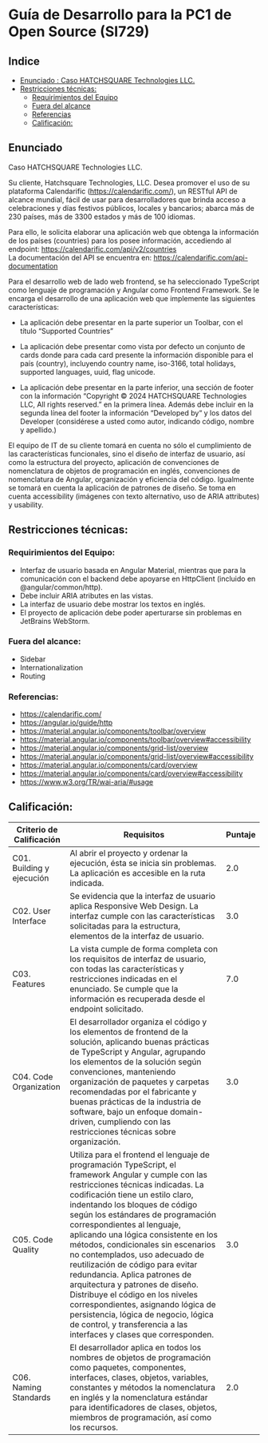 # Guía de Desarrollo para la PC1 de Open Source (SI729)

## Indice
   
  - [Enunciado : Caso HATCHSQUARE Technologies LLC.](#enunciado-)
  - [Restricciones técnicas:](#restricciones-técnicas)
    - [Requirimientos del Equipo](#requirimientos-del-equipo)
    - [Fuera del alcance](#fuera-del-alcance-)
    - [Referencias](#referencias-)
    - [Calificación:](#calificación)


## Enunciado 

Caso HATCHSQUARE Technologies LLC.  

Su cliente, Hatchsquare Technologies, LLC. Desea promover el uso de su plataforma 
Calendarific (https://calendarific.com/), un RESTful API de alcance mundial, fácil de 
usar para desarrolladores que brinda acceso a celebraciones y días festivos públicos, 
locales y bancarios; abarca más de 230 países, más de 3300 estados y más de 100 idiomas.   

Para ello, le solicita elaborar una aplicación web que obtenga la información de los países 
(countries) para los posee información, accediendo 
al endpoint:  https://calendarific.com/api/v2/countries  
La documentación del API se encuentra en: https://calendarific.com/api-documentation  

Para el desarrollo web de lado web frontend, se ha seleccionado TypeScript como lenguaje de 
programación y Angular como Frontend Framework.  Se le encarga el desarrollo de una 
aplicación web que implemente las siguientes características: 

- La aplicación debe presentar en la parte superior un Toolbar, 
con el título “Supported Countries” 

- La aplicación debe presentar como vista por defecto un conjunto de cards donde para 
cada card presente la información disponible para el país (country), incluyendo 
country name, iso-3166, total holidays, supported languages, uuid, flag unicode.  

- La aplicación debe presentar en la parte inferior, una sección de footer con la 
información “Copyright © 2024 HATCHSQUARE Technologies LLC, All rights reserved.” 
en la primera línea. Además debe incluir en la segunda línea del footer la 
información “Developed by“ y los datos del Developer (considérese 
a usted como autor, indicando código, nombre y apellido.)

El equipo de IT de su cliente tomará en cuenta no sólo el cumplimiento de las 
características funcionales, sino el diseño de interfaz de usuario, así como la 
estructura del proyecto, aplicación de convenciones de nomenclatura de objetos de 
programación en inglés, convenciones de nomenclatura de Angular, organización y 
eficiencia del código. Igualmente se tomará en cuenta la aplicación de patrones 
de diseño. Se toma en cuenta accessibility (imágenes con texto alternativo, uso de 
ARIA attributes) y usability. 

## Restricciones técnicas:

### Requirimientos del Equipo:

- Interfaz de usuario basada en Angular Material, mientras que para la 
comunicación con el backend debe apoyarse en HttpClient 
(incluido en @angular/common/http). 
- Debe incluir ARIA atributes en las vistas. 
- La interfaz de usuario debe mostrar los textos en inglés. 
- El proyecto de aplicación debe poder aperturarse sin problemas en JetBrains WebStorm.

### Fuera del alcance: 
- Sidebar 
- Internationalization 
- Routing 

### Referencias: 
- https://calendarific.com/  
- https://angular.io/guide/http 
- https://material.angular.io/components/toolbar/overview  
- https://material.angular.io/components/toolbar/overview#accessibility 
- https://material.angular.io/components/grid-list/overview 
- https://material.angular.io/components/grid-list/overview#accessibility 
- https://material.angular.io/components/card/overview 
- https://material.angular.io/components/card/overview#accessibility  
- https://www.w3.org/TR/wai-aria/#usage   

## Calificación:

| Criterio de Calificación  | Requisitos                                                                                                                                                                                                                                                                                                                                                                                                                                                                                                                                                                                                                                                                                          | Puntaje |
|---------------------------|-----------------------------------------------------------------------------------------------------------------------------------------------------------------------------------------------------------------------------------------------------------------------------------------------------------------------------------------------------------------------------------------------------------------------------------------------------------------------------------------------------------------------------------------------------------------------------------------------------------------------------------------------------------------------------------------------------|---------|
| C01. Building y ejecución | Al abrir el proyecto y ordenar la ejecución, ésta se inicia sin problemas. La aplicación es accesible en la ruta indicada.                                                                                                                                                                                                                                                                                                                                                                                                                                                                                                                                                                          | 2.0     |
| C02. User Interface       |  Se evidencia que la interfaz de usuario aplica Responsive Web Design. La interfaz cumple con las características solicitadas para la estructura, elementos de la interfaz de usuario.                                                                                                                                                                                                                                                                                                                                                                                                                                                                                                                                                                                                                                                                                                     | 3.0     |
| C03. Features             | La vista cumple de forma completa con los requisitos de interfaz de usuario, con todas las características y restricciones indicadas en el enunciado. Se cumple que la información es recuperada desde el endpoint solicitado.                                                                                                                                                                                                                                                                                                                                                                                                                                                                      | 7.0     |
| C04. Code Organization    | El desarrollador organiza el código y los elementos de frontend de la solución, aplicando buenas prácticas de TypeScript y Angular, agrupando los elementos de la solución según convenciones, manteniendo organización de paquetes y carpetas recomendadas por el fabricante y buenas prácticas de la industria de software, bajo un enfoque domain-driven, cumpliendo con las restricciones técnicas sobre organización.                                                                                                                                                                                                                                                                          | 3.0     |
| C05. Code Quality         | Utiliza para el frontend el lenguaje de programación TypeScript, el framework Angular y cumple con las restricciones técnicas indicadas. La codificación tiene un estilo claro, indentando los bloques de código según los estándares de programación correspondientes al lenguaje, aplicando una lógica consistente en los métodos, condicionales sin escenarios no contemplados, uso adecuado de reutilización de código para evitar redundancia. Aplica patrones de arquitectura y patrones de diseño. Distribuye el código en los niveles correspondientes, asignando lógica de persistencia, lógica de negocio, lógica de control, y transferencia a las interfaces y clases que corresponden. | 3.0     |
| C06. Naming Standards     | El desarrollador aplica en todos los nombres de objetos de programación como paquetes, componentes, interfaces, clases, objetos, variables, constantes y métodos la nomenclatura en inglés y la nomenclatura estándar para identificadores de clases, objetos, miembros de programación, así como los recursos.                                                                                                                                                                                                                                                                                                                                                                                     | 2.0     |
